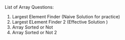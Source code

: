 
List of Array Questions:

1. Largest Element Finder (Naive Solution for practice)
2. Largest ELement Finder 2 (Effective Solution )
3. Array Sorted or Not
4. Array Sorted or Not 2
